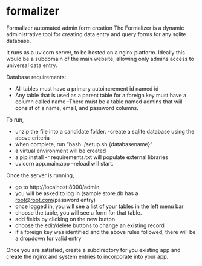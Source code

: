 # formalizer
Formalizer automated admin form creation
The Formalizer is a dynamic administrative tool for creating data entry and query forms for any sqlite database.

It runs as a uvicorn server, to be hosted on a nginx platform. Ideally this would be a subdomain of the main website, allowing only admins access to universal data entry.

Database requirements:
- All tables must have a primary autoincrement id named id
- Any table that is used as a parent table for a foreign key must have a column called name
-There must be a table named admins that will consist of a name, email, and password columns.

To run, 
- unzip the file into a candidate folder.
-create a sqlite database using the above criteria
- when complete, run “bash ./setup.sh {databasename}”
-   a virtual environment will be created
-  a pip install -r requirements.txt will populate external libraries
-  uvicorn app.main:app –reload will start.

Once the server is running,
- go to http://localhost:8000/admin
- you will be asked to log in (sample store.db has a root@root.com/password entry)
- once logged in, you will see a list of your tables in the left menu bar
- choose the table, you will see a form for that table.
- add fields by clicking on the new button
- choose the edit/delete buttons to change an existing record
- if a foreign key was identified and the above rules followed, there will be a dropdown for valid entry

Once you are satisfied, create a subdirectory for you existing app and create the nginx and system entries to incorporate into your app.

